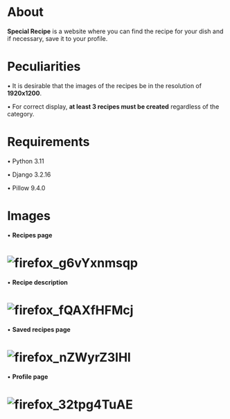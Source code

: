 # About

**Special Recipe** is a website where you can find the recipe for your dish and if necessary, save it to your profile.

# Peculiarities

• It is desirable that the images of the recipes be in the resolution of **1920x1200**.

• For correct display, **at least 3 recipes must be created** regardless of the category.

# Requirements

• Python 3.11

• Django 3.2.16

• Pillow 9.4.0

# Images
• **Recipes page**

![firefox_g6vYxnmsqp](https://user-images.githubusercontent.com/97694131/214376291-e9e04db8-4811-4df8-b653-961204ac0dc3.jpg)
===============================================================================================================================================================
• **Recipe description**

![firefox_fQAXfHFMcj](https://user-images.githubusercontent.com/97694131/214378588-c2a69053-484e-42fc-ad4e-8f07dbf69d72.png)
===============================================================================================================================================================
• **Saved recipes page**

![firefox_nZWyrZ3lHl](https://user-images.githubusercontent.com/97694131/214376487-221f10ab-1598-46b8-84e3-7a8eafb8ca07.png)
===============================================================================================================================================================
• **Profile page**

![firefox_32tpg4TuAE](https://user-images.githubusercontent.com/97694131/214376493-2ea7828f-e550-4f08-873b-479da3e2b30e.png)
===============================================================================================================================================================
